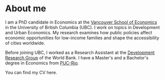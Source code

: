 About me
======
I am a PhD candidate in Economics at the [Vancouver School of Economics](https://economics.ubc.ca/) in the University of British Columbia (UBC). I work on topics in Development and Urban Economics. My research examines how public policies affect economic opportunities for low-income families and shape the accessibility of cities worldwide.

Before joining UBC, I worked as a Research Assistant at the [Development Research Group](https://www.worldbank.org/en/about/unit/unit-dec/research) of the World Bank. I have a Master's and a Bachelor's degree in Economics from [PUC-Rio](https://www.econ.puc-rio.br/en).

You can find my CV here.

